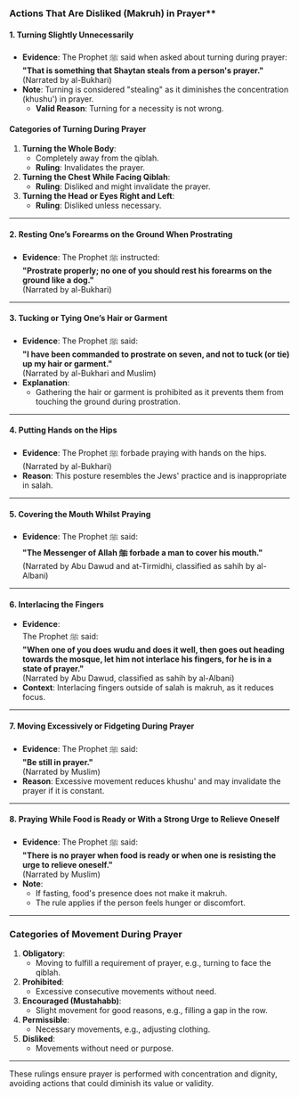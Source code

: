 ### Actions That Are Disliked (Makruh) in Prayer**

#### **1. Turning Slightly Unnecessarily**
- **Evidence**: The Prophet ﷺ said when asked about turning during prayer:  
  **"That is something that Shaytan steals from a person's prayer."**  
  (Narrated by al-Bukhari)  
- **Note**: Turning is considered "stealing" as it diminishes the concentration (khushu') in prayer.  
  - **Valid Reason**: Turning for a necessity is not wrong.

#### **Categories of Turning During Prayer**
1. **Turning the Whole Body**:  
   - Completely away from the qiblah.  
   - **Ruling**: Invalidates the prayer.  
2. **Turning the Chest While Facing Qiblah**:  
   - **Ruling**: Disliked and might invalidate the prayer.  
3. **Turning the Head or Eyes Right and Left**:  
   - **Ruling**: Disliked unless necessary.

---

#### **2. Resting One’s Forearms on the Ground When Prostrating**
- **Evidence**: The Prophet ﷺ instructed:  
  **"Prostrate properly; no one of you should rest his forearms on the ground like a dog."**  
  (Narrated by al-Bukhari)

---

#### **3. Tucking or Tying One’s Hair or Garment**
- **Evidence**: The Prophet ﷺ said:  
  **"I have been commanded to prostrate on seven, and not to tuck (or tie) up my hair or garment."**  
  (Narrated by al-Bukhari and Muslim)  
- **Explanation**:  
  - Gathering the hair or garment is prohibited as it prevents them from touching the ground during prostration.

---

#### **4. Putting Hands on the Hips**
- **Evidence**: The Prophet ﷺ forbade praying with hands on the hips.  
  (Narrated by al-Bukhari)  
- **Reason**: This posture resembles the Jews' practice and is inappropriate in salah.

---

#### **5. Covering the Mouth Whilst Praying**
- **Evidence**: The Prophet ﷺ said:  
  **"The Messenger of Allah ﷺ forbade a man to cover his mouth."**  
  (Narrated by Abu Dawud and at-Tirmidhi, classified as sahih by al-Albani)

---

#### **6. Interlacing the Fingers**
- **Evidence**:  
  The Prophet ﷺ said:  
  **"When one of you does wudu and does it well, then goes out heading towards the mosque, let him not interlace his fingers, for he is in a state of prayer."**  
  (Narrated by Abu Dawud, classified as sahih by al-Albani)  
- **Context**: Interlacing fingers outside of salah is makruh, as it reduces focus.

---

#### **7. Moving Excessively or Fidgeting During Prayer**
- **Evidence**: The Prophet ﷺ said:  
  **"Be still in prayer."**  
  (Narrated by Muslim)  
- **Reason**: Excessive movement reduces khushu' and may invalidate the prayer if it is constant.

---

#### **8. Praying While Food is Ready or With a Strong Urge to Relieve Oneself**
- **Evidence**: The Prophet ﷺ said:  
  **"There is no prayer when food is ready or when one is resisting the urge to relieve oneself."**  
  (Narrated by Muslim)  
- **Note**:  
  - If fasting, food's presence does not make it makruh.  
  - The rule applies if the person feels hunger or discomfort.

---

### **Categories of Movement During Prayer**
1. **Obligatory**:  
   - Moving to fulfill a requirement of prayer, e.g., turning to face the qiblah.  
2. **Prohibited**:  
   - Excessive consecutive movements without need.  
3. **Encouraged (Mustahabb)**:  
   - Slight movement for good reasons, e.g., filling a gap in the row.  
4. **Permissible**:  
   - Necessary movements, e.g., adjusting clothing.  
5. **Disliked**:  
   - Movements without need or purpose.  

--- 

These rulings ensure prayer is performed with concentration and dignity, avoiding actions that could diminish its value or validity.